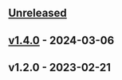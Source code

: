 <a name="unreleased"></a>
## [Unreleased]


<a name="v1.4.0"></a>
## [v1.4.0] - 2024-03-06

<a name="v1.2.0"></a>
## v1.2.0 - 2023-02-21

[Unreleased]: https://github.com/lucasberlang/gcp-cloud-storage/compare/v1.4.0...HEAD
[v1.4.0]: https://github.com/lucasberlang/gcp-cloud-storage/compare/v1.2.0...v1.4.0
